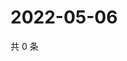 # 2022-05-06

共 0 条

<!-- BEGIN WEIBO -->
<!-- 最后更新时间 Fri May 06 2022 20:25:05 GMT+0800 (China Standard Time) -->

<!-- END WEIBO -->
